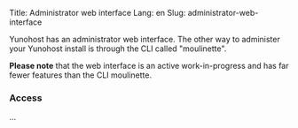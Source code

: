Title: Administrator web interface
Lang: en
Slug: administrator-web-interface

Yunohost has an administrator web interface. The other way to administer your Yunohost install is through the CLI called "moulinette".

**Please note** that the web interface is an active work-in-progress and has far fewer features than the CLI moulinette.

### Access

...

